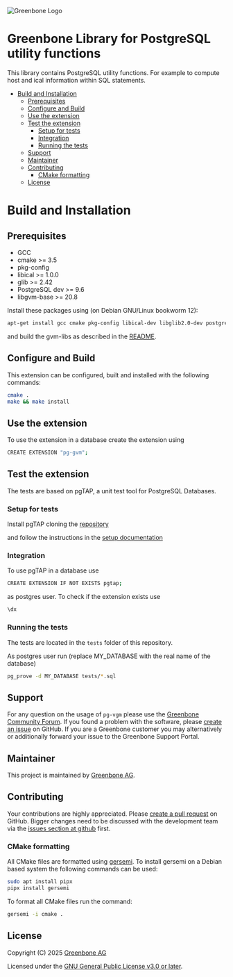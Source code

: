 ![Greenbone Logo](https://www.greenbone.net/wp-content/uploads/gb_new-logo_horizontal_rgb_small.png)

# Greenbone Library for PostgreSQL utility functions <!-- omit in toc -->

This library contains PostgreSQL utility functions. For example to compute host
and ical information within SQL statements.

- [Build and Installation](#build-and-installation)
  - [Prerequisites](#prerequisites)
  - [Configure and Build](#configure-and-build)
  - [Use the extension](#use-the-extension)
  - [Test the extension](#test-the-extension)
    - [Setup for tests](#setup-for-tests)
    - [Integration](#integration)
    - [Running the tests](#running-the-tests)
  - [Support](#support)
  - [Maintainer](#maintainer)
  - [Contributing](#contributing)
    - [CMake formatting](#cmake-formatting)
  - [License](#license)

# Build and Installation

## Prerequisites

- GCC
- cmake >= 3.5
- pkg-config
- libical >= 1.0.0
- glib >= 2.42
- PostgreSQL dev >= 9.6
- libgvm-base >= 20.8

Install these packages using (on Debian GNU/Linux bookworm 12):

```sh
apt-get install gcc cmake pkg-config libical-dev libglib2.0-dev postgresql-server-dev-15
```

and build the gvm-libs as described in the [README](https://github.com/greenbone/gvm-libs).

## Configure and Build

This extension can be configured, built and installed with the following commands:

```sh
cmake .
make && make install
```

## Use the extension

To use the extension in a database create the extension using

```sh
CREATE EXTENSION "pg-gvm";
```

## Test the extension

The tests are based on pgTAP, a unit test tool for PostgreSQL Databases.

### Setup for tests

Install pgTAP cloning the [repository](https://github.com/theory/pgtap.git)

and follow the instructions in the [setup documentation](https://pgtap.org/documentation.html#installation)

### Integration

To use pgTAP in a database use

```sh
CREATE EXTENSION IF NOT EXISTS pgtap;
```

as postgres user.
To check if the extension exists use

```sh
\dx
```

### Running the tests

The tests are located in the ```tests``` folder of this repository.

As postgres user run (replace MY_DATABASE with the real name of the database)

```sh
pg_prove -d MY_DATABASE tests/*.sql
```

## Support

For any question on the usage of `pg-vgm` please use the [Greenbone Community
Forum](https://forum.greenbone.net/). If you found a problem with the
software, please [create an issue](https://github.com/greenbone/pg-gvm/issues) on
GitHub. If you are a Greenbone customer you may alternatively or additionally
forward your issue to the Greenbone Support Portal.

## Maintainer

This project is maintained by [Greenbone AG](https://www.greenbone.net/).

## Contributing

Your contributions are highly appreciated. Please [create a pull
request](https://github.com/greenbone/pg-gvm/pulls) on GitHub. Bigger changes need
to be discussed with the development team via the [issues section at
github](https://github.com/greenbone/pg-gvm/issues) first.

### CMake formatting

All CMake files are formatted using [gersemi](https://github.com/BlankSpruce/gersemi).
To install gersemi on a Debian based system the following commands can be used:

```sh
sudo apt install pipx
pipx install gersemi
```

To format all CMake files run the command:

```sh
gersemi -i cmake .
```

## License

Copyright (C) 2025 [Greenbone AG](https://www.greenbone.net/)

Licensed under the [GNU General Public License v3.0 or later](LICENSE).
